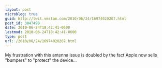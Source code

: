 ```yaml
---
layout: post
microblog: true
guid: http://twit.vmstan.com/2010/06/24/16974020207.html
post_id: 3047498
date: 2010-06-24T18:42:41-0600
lastmod: 2010-06-24T18:42:41-0600
type: post
url: /2010/06/24/16974020207.html
---
```

My frustration with this antenna issue is doubled by the fact Apple now sells "bumpers" to "protect" the device...
